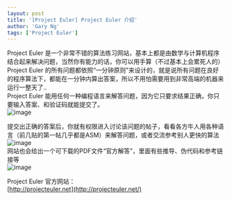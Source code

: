 ```yaml
---
layout: post
title: '[Project Euler] Project Euler 介绍'
author: 'Gary Ng'
tags: ['Project Euler']
---
```


Project Euler 是一个非常不错的算法练习网站，基本上都是由数学与计算机程序结合起来解决问题，当然你有能力的话，你可以用手算（不过基本上会累死人的）  
Project Euler 的所有问题都依照“一分钟原则”来设计的，就是说所有问题在良好的程序算法下，都能在一分钟内算出答案，所以不用怕需要用到非常高端的机器来运行一整天了..  
Project Euler 能用任何一种编程语言来解答问题，因为它只要求结果正确，你只要输入答案、和验证码就能提交了。  
![image](http://lh3.ggpht.com/-d_h7uyopt5g/UlVhiDqFiaI/AAAAAAAAE3M/DDObaWfABsg/image_thumb.png?imgmax=800)  
  
提交出正确的答案后，你就有权限进入讨论该问题的帖子，看看各方牛人用各种语言（前几贴的第一帖几乎都是ASM）来解答问题，或者交流参考别人更快的算法  
![image](http://lh5.ggpht.com/-GvQkS6ncDtI/UlVhjWO2aMI/AAAAAAAAE3c/PxJ06x38rzw/image_thumb%25255B2%25255D.png?imgmax=800)  
网站也会给出一个可下载的PDF文件“官方解答”，里面有些推导、伪代码和参考链接等  
![image](http://lh4.ggpht.com/-lNpiD0_8inQ/UlVhkgvwdTI/AAAAAAAAE3s/u4TLqVAGJjk/image_thumb%25255B1%25255D.png?imgmax=800)  
  
Project Euler 官方网站：  
[http://projecteuler.net](http://projecteuler.net/)
